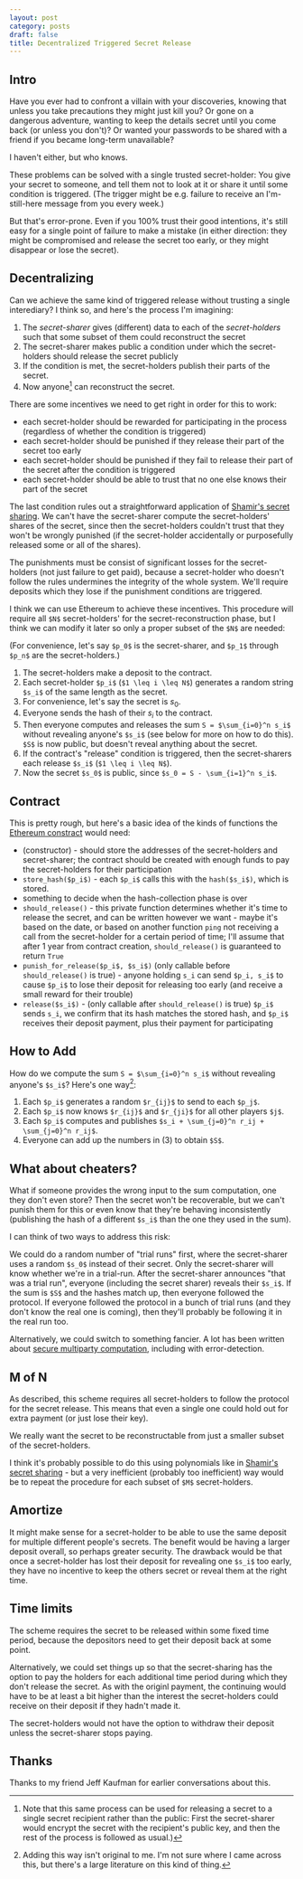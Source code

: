 ```yaml
---
layout: post
category: posts
draft: false
title: Decentralized Triggered Secret Release
---
```


## Intro

Have you ever had to confront a villain with your discoveries, knowing that unless you take precautions they might just kill you? Or gone on a dangerous adventure, wanting to keep the details secret until you come back (or unless you don't)? Or wanted your passwords to be shared with a friend if you became long-term unavailable?

I haven't either, but who knows.

These problems can be solved with a single trusted secret-holder: You give your secret to someone, and tell them not to look at it or share it until some condition is triggered. (The trigger might be e.g. failure to receive an I'm-still-here message from you every week.)

But that's error-prone. Even if you 100% trust their good intentions, it's still easy for a single point of failure to make a mistake (in either direction: they might be compromised and release the secret too early, or they might disappear or lose the secret).

## Decentralizing

Can we achieve the same kind of triggered release without trusting a single interediary? I think so, and here's the process I'm imagining:

1. The *secret-sharer* gives (different) data to each of the *secret-holders* such that some subset of them could reconstruct the secret
2. The secret-sharer makes public a condition under which the secret-holders should release the secret publicly
3. If the condition is met, the secret-holders publish their parts of the secret.
4. Now anyone[^1] can reconstruct the secret.

[^1]: Note that this same process can be used for releasing a secret to a single secret recipient rather than the public: First the secret-sharer would encrypt the secret with the recipient's public key, and then the rest of the process is followed as usual.)

There are some incentives we need to get right in order for this to work:

- each secret-holder should be rewarded for participating in the process (regardless of whether the condition is triggered)
- each secret-holder should be punished if they release their part of the secret too early
- each secret-holder should be punished if they fail to release their part of the secret after the condition is triggered
- each secret-holder should be able to trust that no one else knows their part of the secret

The last condition rules out a straightforward application of [Shamir's secret sharing](https://en.wikipedia.org/wiki/Shamir%27s_Secret_Sharing). We can't have the secret-sharer compute the secret-holders' shares of the secret, since then the secret-holders couldn't trust that they won't be wrongly punished (if the secret-holder accidentally or purposefully released some or all of the shares).

The punishments must be consist of significant losses for the secret-holders (not just failure to get paid), because a secret-holder who doesn't follow the rules undermines the integrity of the whole system. We'll require deposits which they lose if the punishment conditions are triggered.

I think we can use Ethereum to achieve these incentives. This procedure will require all `$N$` secret-holders' for the secret-reconstruction phase, but I think we can modify it later so only a proper subset of the `$N$` are needed:

(For convenience, let's say `$p_0$` is the secret-sharer, and `$p_1$` through `$p_n$` are the secret-holders.)

1. The secret-holders make a deposit to the contract.
2. Each secret-holder `$p_i$` (`$1 \leq i \leq N$`) generates a random string `$s_i$` of the same length as the secret.
3. For convenience, let's say the secret is $s_0$.
4. Everyone sends the hash of their $s_i$ to the contract.
5. Then everyone computes and releases the sum `S = $\sum_{i=0}^n s_i$` without revealing anyone's `$s_i$` (see below for more on how to do this). `$S$` is now public, but doesn't reveal anything about the secret.
6. If the contract's "release" condition is triggered, then the secret-sharers each release `$s_i$` (`$1 \leq i \leq N$`).
7. Now the secret `$s_0$` is public, since `$s_0 = S - \sum_{i=1}^n s_i$`.

## Contract

This is pretty rough, but here's a basic idea of the kinds of functions the [Ethereum constract](https://www.ethereum.org/greeter) would need:

- (constructor) - should store the addresses of the secret-holders and secret-sharer; the contract should be created with enough funds to pay the secret-holders for their participation
- `store_hash($p_i$)` - each `$p_i$` calls this with the `hash($s_i$)`, which is stored.
- something to decide when the hash-collection phase is over
- `should_release()` - this private function determines whether it's time to release the secret, and can be written however we want - maybe it's based on the date, or based on another function `ping` not receiving a call from the secret-holder for a certain period of time; I'll assume that after 1 year from contract creation, `should_release()` is guaranteed to return `True`
- `punish_for_release($p_i$, $s_i$)` (only callable before `should_release()` is true) - anyone holding `s_i` can send `$p_i, s_i$` to cause `$p_i$` to lose their deposit for releasing too early (and receive a small reward for their trouble)
- `release($s_i$)` - (only callable after `should_release()` is true) `$p_i$` sends `s_i`, we confirm that its hash matches the stored hash, and `$p_i$` receives their deposit payment, plus their payment for participating


## How to Add

[^2]: Adding this way isn't original to me. I'm not sure where I came across this, but there's a large literature on this kind of thing.

How do we compute the sum `S = $\sum_{i=0}^n s_i$` without revealing anyone's `$s_i$`? Here's one way[^2]:

1. Each `$p_i$` generates a random `$r_{ij}$` to send to each `$p_j$`.
2. Each `$p_i$` now knows `$r_{ij}$` and `$r_{ji}$` for all other players `$j$`.
3. Each `$p_i$` computes and publishes `$s_i + \sum_{j=0}^n r_ij + \sum_{j=0}^n r_ij$`.
4. Everyone can add up the numbers in (3) to obtain `$S$`.

## What about cheaters?

What if someone provides the wrong input to the sum computation, one they don't even store? Then the secret won't be recoverable, but we can't punish them for this or even know that they're behaving inconsistently (publishing the hash of a different `$s_i$` than the one they used in the sum).

I can think of two ways to address this risk:

We could do a random number of "trial runs" first, where the secret-sharer uses a random `$s_0$` instead of their secret. Only the secret-sharer will know whether we're in a trial-run. After the secret-sharer announces "that was a trial run", everyone (including the secret sharer) reveals their `$s_i$`. If the sum is `$S$` and the hashes match up, then everyone followed the protocol. If everyone followed the protocol in a bunch of trial runs (and they don't know the real one is coming), then they'll probably be following it in the real run too.

Alternatively, we could switch to something fancier. A lot has been written about [secure multiparty computation](https://en.wikipedia.org/wiki/Secure_multi-party_computation), including with error-detection.

## M of N

As described, this scheme requires all secret-holders to follow the protocol for the secret release. This means that even a single one could hold out for extra payment (or just lose their key).

We really want the secret to be reconstructable from just a smaller subset of the secret-holders.

I think it's probably possible to do this using polynomials like in [Shamir's secret sharing](https://en.wikipedia.org/wiki/Shamir%27s_Secret_Sharing) - but a very inefficient (probably too inefficient) way would be to repeat the procedure for each subset of `$M$` secret-holders.

## Amortize

It might make sense for a secret-holder to be able to use the same deposit for multiple different people's secrets. The benefit would be having a larger deposit overall, so perhaps greater security. The drawback would be that once a secret-holder has lost their deposit for revealing one `$s_i$` too early, they have no incentive to keep the others secret or reveal them at the right time.


## Time limits

The scheme requires the secret to be released within some fixed time period, because the depositors need to get their deposit back at some point.

Alternatively, we could set things up so that the secret-sharing has the option to pay the holders for each additional time period during which they don't release the secret. As with the originl payment, the continuing would have to be at least a bit higher than the interest the secret-holders could receive on their deposit if they hadn't made it.

The secret-holders would not have the option to withdraw their deposit unless the secret-sharer stops paying.

## Thanks

Thanks to my friend Jeff Kaufman for earlier conversations about this.
